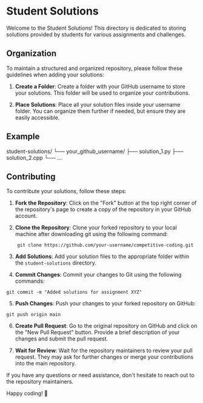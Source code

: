 # Student Solutions

Welcome to the Student Solutions! This directory is dedicated to storing solutions provided by students for various assignments and challenges.

## Organization

To maintain a structured and organized repository, please follow these guidelines when adding your solutions:

1. **Create a Folder**: Create a folder with your GitHub username to store your solutions. This folder will be used to organize your contributions.

2. **Place Solutions**: Place all your solution files inside your username folder. You can organize them further if needed, but ensure they are easily accessible.

## Example

student-solutions/
└── your_github_username/
├── solution_1.py
├── solution_2.cpp
└── ...


## Contributing

To contribute your solutions, follow these steps:

1. **Fork the Repository**: Click on the "Fork" button at the top right corner of the repository's page to create a copy of the repository in your GitHub account.

2. **Clone the Repository**: Clone your forked repository to your local machine after downloading git using the following command:
```
    git clone https://github.com/your-username/competitive-coding.git
```

3. **Add Solutions**: Add your solution files to the appropriate folder within the `student-solutions` directory.

4. **Commit Changes**: Commit your changes to Git using the following commands:
```
git commit -m "Added solutions for assignment XYZ"
```

5. **Push Changes**: Push your changes to your forked repository on GitHub:
```
git push origin main
```

6. **Create Pull Request**: Go to the original repository on GitHub and click on the "New Pull Request" button. Provide a brief description of your changes and submit the pull request.

7. **Wait for Review**: Wait for the repository maintainers to review your pull request. They may ask for further changes or merge your contributions into the main repository.

If you have any questions or need assistance, don't hesitate to reach out to the repository maintainers.

Happy coding! 🚀
